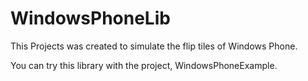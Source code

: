 # WindowsPhoneLib

This Projects was created to simulate the flip tiles of Windows Phone.

You can try this library with the project, WindowsPhoneExample.

